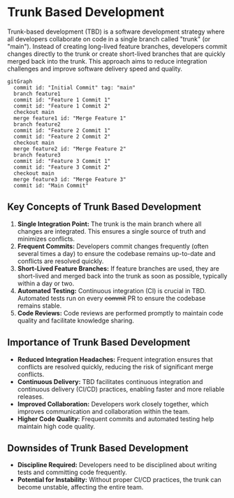 # Trunk Based Development

Trunk-based development (TBD) is a software development strategy where all developers collaborate on code in a single branch called "trunk" (or "main"). Instead of creating long-lived feature branches, developers commit changes directly to the trunk or create short-lived branches that are quickly merged back into the trunk. This approach aims to reduce integration challenges and improve software delivery speed and quality.

```mermaid
gitGraph
  commit id: "Initial Commit" tag: "main"
  branch feature1
  commit id: "Feature 1 Commit 1"
  commit id: "Feature 1 Commit 2"
  checkout main
  merge feature1 id: "Merge Feature 1"
  branch feature2
  commit id: "Feature 2 Commit 1"
  commit id: "Feature 2 Commit 2"
  checkout main
  merge feature2 id: "Merge Feature 2"
  branch feature3
  commit id: "Feature 3 Commit 1"
  commit id: "Feature 3 Commit 2"
  checkout main
  merge feature3 id: "Merge Feature 3"
  commit id: "Main Commit"
```

## Key Concepts of Trunk Based Development
1. **Single Integration Point:** The trunk is the main branch where all changes are integrated. This ensures a single source of truth and minimizes conflicts.
2. **Frequent Commits:** Developers commit changes frequently (often several times a day) to ensure the codebase remains up-to-date and conflicts are resolved quickly.
3. **Short-Lived Feature Branches:** If feature branches are used, they are short-lived and merged back into the trunk as soon as possible, typically within a day or two.
4. **Automated Testing:** Continuous integration (CI) is crucial in TBD. Automated tests run on every ~~commit~~ PR to ensure the codebase remains stable.
5. **Code Reviews:** Code reviews are performed promptly to maintain code quality and facilitate knowledge sharing.

## Importance of Trunk Based Development
- **Reduced Integration Headaches:** Frequent integration ensures that conflicts are resolved quickly, reducing the risk of significant merge conflicts.
- **Continuous Delivery:** TBD facilitates continuous integration and continuous delivery (CI/CD) practices, enabling faster and more reliable releases.
- **Improved Collaboration:** Developers work closely together, which improves communication and collaboration within the team.
- **Higher Code Quality:** Frequent commits and automated testing help maintain high code quality.

## Downsides of Trunk Based Development

- **Discipline Required:** Developers need to be disciplined about writing tests and committing code frequently.
- **Potential for Instability:** Without proper CI/CD practices, the trunk can become unstable, affecting the entire team.
